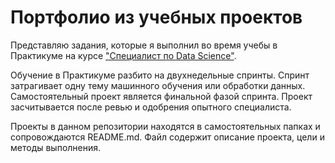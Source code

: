 # Портфолио из учебных проектов

Представляю задания, которые я выполнил во время учебы в Практикуме на курсе ["Специалист по Data Science"][1].

Обучение в Практикуме разбито на двухнедельные спринты. Спринт затрагивает одну тему машинного обучения или обработки данных. Самостоятельный проект является финальной фазой спринта. Проект засчитывается после ревью и одобрения опытного специалиста.

Проекты в данном репозитории находятся в самостоятельных папках и сопровождаются README.md. Файл содержит описание проекта, цели и методы выполнения.

[1]:https://praktikum.yandex.ru/profile/data-scientist/ 
